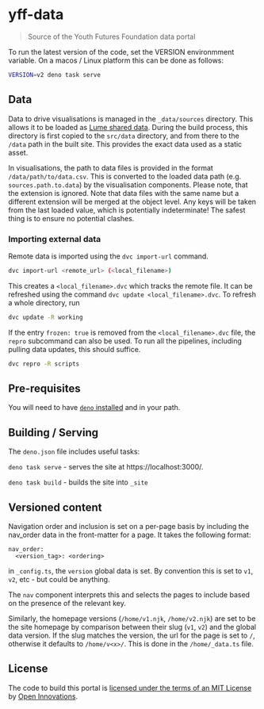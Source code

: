 # yff-data

> Source of the Youth Futures Foundation data portal

To run the latest version of the code, set the VERSION environmment variable. On a macos / Linux platform this can be done as follows:

```sh
VERSION=v2 deno task serve
```

## Data

Data to drive visualisations is managed in the `_data/sources` directory.
This allows it to be loaded as [Lume shared data](https://lume.land/docs/creating-pages/shared-data/).
During the build process, this directory is first copied to the `src/data` directory, and from there
to the `/data` path in the built site. This provides the exact data used as a static asset.

In visualisations, the path to data files is provided in the format `/data/path/to/data.csv`.
This is converted to the loaded data path (e.g. `sources.path.to.data`) by the visualisation components.
Please note, that the extension is ignored. Note that data files with the same name but a different
extension will be merged at the object level. Any keys will be taken from the last loaded value, which is 
potentially indeterminate! The safest thing is to ensure no potential clashes.

### Importing external data

Remote data is imported using the `dvc import-url` command.

```sh
dvc import-url <remote_url> (<local_filename>)
```

This creates a `<local_filename>.dvc` which tracks the remote file. It can be refreshed using the command `dvc update <local_filename>.dvc`. To refresh a whole directory, run

```sh
dvc update -R working
```

If the entry `frozen: true` is removed from the `<local_filename>.dvc` file, the `repro` subcommand can also be used. To run all the pipelines, including pulling data updates, this should suffice.

```sh
dvc repro -R scripts
```

## Pre-requisites

You will need to have [`deno` installed](https://deno.land/#installation) and in your path.

## Building / Serving

The `deno.json` file includes useful tasks:

`deno task serve` - serves the site at https://localhost:3000/.

`deno task build` - builds the site into `_site`

## Versioned content

Navigation order and inclusion is set on a per-page basis by including the nav_order data in the front-matter for a page. It takes the following format:

```
nav_order:
  <version_tag>: <ordering>
```

in `_config.ts`, the `version` global data is set. By convention this is set to `v1`, `v2`, etc - but could be anything.

The `nav` component interprets this and selects the pages to include based on the presence of the relevant key.

Similarly, the homepage versions (`/home/v1.njk`, `/home/v2.njk`) are set to be the site homepage by comparison between their slug (`v1`, `v2`) and the global data version. If the slug matches the version, the url for the page is set to `/`, otherwise it defaults to `/home/v<x>/`. This is done in the `/home/_data.ts` file.

## License

The code to build this portal is [licensed under the terms of an MIT License](./LICENSE) by [Open Innovations](https://open-innovations.org).
